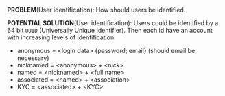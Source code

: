 **PROBLEM**(User identification):
How should users be identified.

**POTENTIAL SOLUTION**(User identification):
Users could be identified by a 64 bit `UUID` (Universally Unique Identifier).
Then each id have an account with increasing levels of identification:
- anonymous = \<login data\> {password; email} (should email be necessary)
- nicknamed = \<anonymous\> + \<nick\>
- named = \<nicknamed\> + \<full name\>
- associated = \<named\> + \<association\>
- KYC = \<associated\> + \<KYC\>